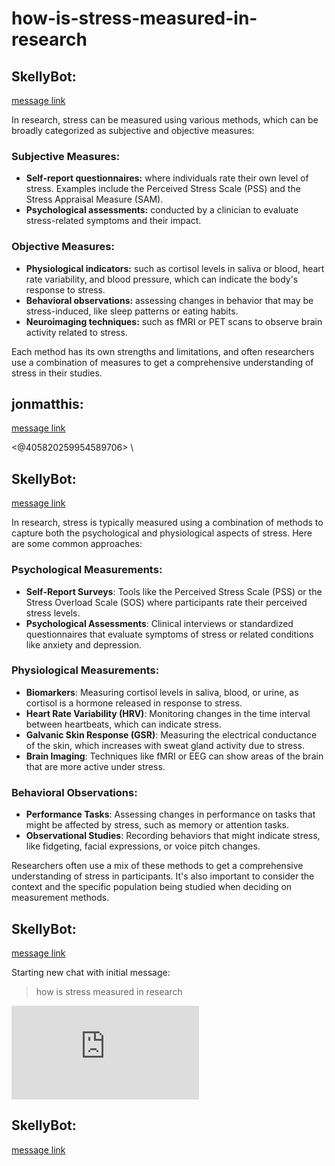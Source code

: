 # how-is-stress-measured-in-research

## **SkellyBot**:

 [message link](https://discord.com/channels/1194766712680222800/1217215033898176562/1217215096011489381) 

 In research, stress can be measured using various methods, which can be broadly categorized as subjective and objective measures:

### Subjective Measures:
- **Self-report questionnaires:** where individuals rate their own level of stress. Examples include the Perceived Stress Scale (PSS) and the Stress Appraisal Measure (SAM).
- **Psychological assessments:** conducted by a clinician to evaluate stress-related symptoms and their impact.

### Objective Measures:
- **Physiological indicators:** such as cortisol levels in saliva or blood, heart rate variability, and blood pressure, which can indicate the body's response to stress.
- **Behavioral observations:** assessing changes in behavior that may be stress-induced, like sleep patterns or eating habits.
- **Neuroimaging techniques:** such as fMRI or PET scans to observe brain activity related to stress.

Each method has its own strengths and limitations, and often researchers use a combination of measures to get a comprehensive understanding of stress in their studies.

## **jonmatthis**:

 [message link](https://discord.com/channels/1194766712680222800/1217215033898176562/1217215094308470944) 

 <@405820259954589706> \

## **SkellyBot**:

 [message link](https://discord.com/channels/1194766712680222800/1217215033898176562/1217215043545075845) 

 In research, stress is typically measured using a combination of methods to capture both the psychological and physiological aspects of stress. Here are some common approaches:

### Psychological Measurements:
- **Self-Report Surveys**: Tools like the Perceived Stress Scale (PSS) or the Stress Overload Scale (SOS) where participants rate their perceived stress levels.
- **Psychological Assessments**: Clinical interviews or standardized questionnaires that evaluate symptoms of stress or related conditions like anxiety and depression.

### Physiological Measurements:
- **Biomarkers**: Measuring cortisol levels in saliva, blood, or urine, as cortisol is a hormone released in response to stress.
- **Heart Rate Variability (HRV)**: Monitoring changes in the time interval between heartbeats, which can indicate stress.
- **Galvanic Skin Response (GSR)**: Measuring the electrical conductance of the skin, which increases with sweat gland activity due to stress.
- **Brain Imaging**: Techniques like fMRI or EEG can show areas of the brain that are more active under stress.

### Behavioral Observations:
- **Performance Tasks**: Assessing changes in performance on tasks that might be affected by stress, such as memory or attention tasks.
- **Observational Studies**: Recording behaviors that might indicate stress, like fidgeting, facial expressions, or voice pitch changes.

Researchers often use a mix of these methods to get a comprehensive understanding of stress in participants. It's also important to consider the context and the specific population being studied when deciding on measurement methods.

## **SkellyBot**:

 [message link](https://discord.com/channels/1194766712680222800/1217215033898176562/1217215038759239781) 

 Starting new chat with initial message:

> how is stress measured in research

![chat-1217215033898176562.json](https://cdn.discordapp.com/attachments/1217215033898176562/1217215184876212264/chat-1217215033898176562.json?ex=6615abfa&is=660336fa&hm=9b695a61222ffc08b043127324736503dd4f6d05f58aaea5d9584fb45959ad50&)

## **SkellyBot**:

 [message link](https://discord.com/channels/1194766712680222800/1217215033898176562/1217215035298938911) 

 

